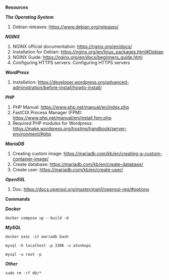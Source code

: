 **Resources**

***The Operating System***
1. Debian releases: https://www.debian.org/releases/

***NGINX***
1. NGINX official documentation: https://nginx.org/en/docs/
2. Installation for Debian: https://nginx.org/en/linux_packages.html#Debian
3. NGINX Guide: https://nginx.org/en/docs/beginners_guide.html
4. Configuring HTTPS servers: Configuring HTTPS servers

***WordPress***
1. Installation: https://developer.wordpress.org/advanced-administration/before-install/howto-install/

***PHP***
1. PHP Manual: https://www.php.net/manual/en/index.php
2. FastCGI Process Manager (FPM): https://www.php.net/manual/en/install.fpm.php
3. Required PHP modules for Wordpress: https://make.wordpress.org/hosting/handbook/server-environment/#php 

***MariaDB***
1. Creating custom image: https://mariadb.com/kb/en/creating-a-custom-container-image/
2. Create database: https://mariadb.com/kb/en/create-database/
3. Create user: https://mariadb.com/kb/en/create-user/

***OpenSSL***
1. Doc: https://docs.openssl.org/master/man1/openssl-req/#options

**Commands**

***Docker***

```docker compose up --build -d```

***MySQL***

```docker exec -it mariadb bash```

```mysql -h localhost -p 3306 -u atonkopi```

```mysql -u root -p```

***Other***

```sudo rm -rf db/*```